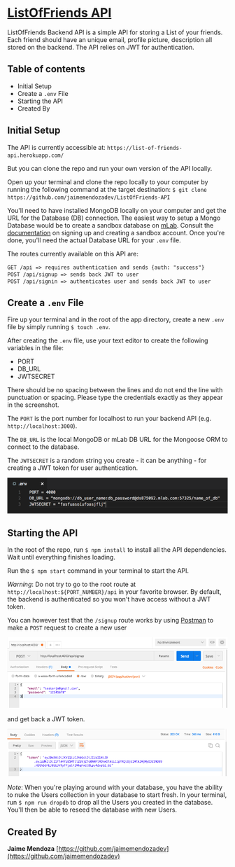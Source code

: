 # [ListOfFriends API](https://github.com/jaimemendozadev/ListOfFriends-API)


ListOfFriends Backend API is a simple API for storing a List of your friends. Each friend should have an unique email, profile picture, description all stored on the backend. The API relies on JWT for authentication.

## Table of contents

- Initial Setup
- Create a `.env` File
- Starting the API
- Created By

## Initial Setup
The API is currently accessible at: `https://list-of-friends-api.herokuapp.com/`

But you can clone the repo and run your own version of the API locally.

Open up your terminal and clone the repo locally to your computer by running the following command at the target destination: `$ git clone https://github.com/jaimemendozadev/ListOfFriends-API`

You'll need to have installed MongoDB locally on your computer and get the URL for the Database (DB) connection. The easiest way to setup a Mongo Database would be to create a sandbox database on [mLab](https://mlab.com). Consult the [documentation](http://docs.mlab.com/) on signing up and creating a sandbox account. Once you're done, you'll need the actual Database URL for your `.env` file.

The routes currently available on this API are:

```
GET /api => requires authentication and sends {auth: "success"}
POST /api/signup => sends back JWT to user
POST /api/signin => authenticates user and sends back JWT to user
```

## Create a `.env` File

Fire up your terminal and in the root of the app directory, create a new `.env` file by simply running `$ touch .env`. 

After creating the `.env` file, use your text editor to create the following variables in the file:

- PORT 
- DB_URL 
- JWTSECRET 


There should be no spacing between the lines and do not end the line with punctuation or spacing. Please type the credentials exactly as they appear in the screenshot. 

The `PORT` is the port number for localhost to run your backend API (e.g. `http://localhost:3000`).

The `DB_URL` is the local MongoDB or mLab DB URL for the Mongoose ORM to connect to the database. 

The `JWTSECRET` is a random string you create - it can be anything - for creating a JWT token for user authentication.


![.env Screenshot](/img/env-screenshot.png?raw=true ".env Screenshot ")  
 


## Starting the API

In the root of the repo, run `$ npm install` to install all the API dependencies. Wait until everything finishes loading.

Run the `$ npm start` command in your terminal to start the API.

*Warning*: Do not try to go to the root route at `http://localhost:${PORT_NUMBER}/api` in your favorite browser. By default, the backend is authenticated so you won't have access without a JWT token.

You can however test that the `/signup` route works by using [Postman](https://www.getpostman.com/) to make a `POST` request to create a new user 

![.env Screenshot](/img/Postman-POST-screenshot.png?raw=true ".env Screenshot ")  

and get back a JWT token.

![.env Screenshot](/img/JWT-screenshot.png?raw=true ".env Screenshot ")  


*Note*: When you're playing around with your database, you have the ability to nuke the Users collection in your database to start fresh. In your terminal, run `$ npm run dropdb` to drop all the Users you created in the database. You'll then be able to reseed the database with new Users.

## Created By

**Jaime Mendoza**
[https://github.com/jaimemendozadev](https://github.com/jaimemendozadev)